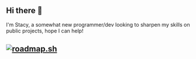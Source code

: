 ## Hi there 👋
I'm Stacy, a somewhat new programmer/dev looking to sharpen my skills on public projects, hope I can help!
## <a href="https://roadmap.sh"><img src="https://roadmap.sh/card/wide/66ed2a39e80161c4cba576f8?variant=dark&roadmaps=backend%2Cjavascript%2Ccpp%2Clinux" alt="roadmap.sh"/></a>

<!--
**StacyScene/StacyScene** is a ✨ _special_ ✨ repository because its `README.md` (this file) appears on your GitHub profile.

Here are some ideas to get you started:

- 🔭 I’m currently working on ...
- 🌱 I’m currently learning ...
- 👯 I’m looking to collaborate on ...
- 🤔 I’m looking for help with ...
- 💬 Ask me about ...
- 📫 How to reach me: ...
- 😄 Pronouns: ...
- ⚡ Fun fact: ...
-->
